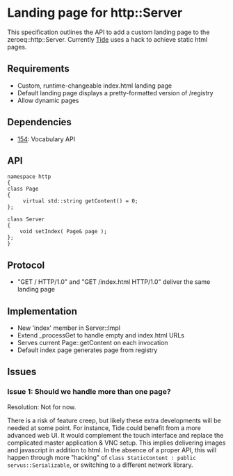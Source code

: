 Landing page for http::Server
============

This specification outlines the API to add a custom landing page to the
zeroeq::http::Server. Currently
[Tide](https://github.com/BlueBrain/Tide/blob/master/tide/master/rest/RestInterface.cpp)
uses a hack to achieve static html pages.

## Requirements

* Custom, runtime-changeable index.html landing page
* Default landing page displays a pretty-formatted version of /registry
* Allow dynamic pages

## Dependencies

* [154](https://github.com/HBPVIS/ZeroEQ/pull/154): Vocabulary API

## API

    namespace http
    {
    class Page
    {
         virtual std::string getContent() = 0;
    };

    class Server
    {
        void setIndex( Page& page );
    };
    }

## Protocol

* "GET / HTTP/1.0" and "GET /index.html HTTP/1.0" deliver the same
  landing page

## Implementation

* New 'index' member in Server::Impl
* Extend _processGet to handle empty and index.html URLs
* Serves current Page::getContent on each invocation
* Default index page generates page from registry

## Issues

### Issue 1: Should we handle more than one page?

Resolution: Not for now.

There is a risk of feature creep, but likely these extra developments
will be needed at some point. For instance, Tide could benefit from a
more advanced web UI. It would complement the touch interface and
replace the complicated master application & VNC setup. This implies
delivering images and javascript in addition to html. In the absence of
a proper API, this will happen through more "hacking" of ```class
StaticContent : public servus::Serializable```, or switching to a
different network library.
